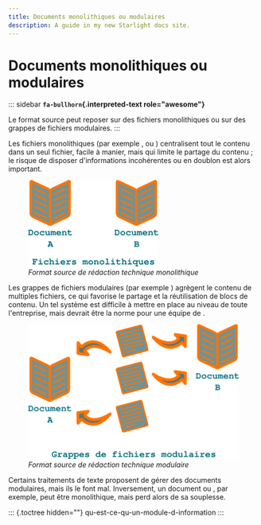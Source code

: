 ```yaml
---
title: Documents monolithiques ou modulaires
description: A guide in my new Starlight docs site.
---
```

# Documents monolithiques ou modulaires

::: sidebar
**`fa-bullhorn`{.interpreted-text role="awesome"}**

Le format source peut reposer sur des fichiers monolithiques ou sur des
grappes de fichiers modulaires.
:::

Les fichiers monolithiques (par exemple , ou ) centralisent tout le
contenu dans un seul fichier, facile à manier, mais qui limite le
partage du contenu ; le risque de disposer d\'informations incohérentes
ou en doublon est alors important.

<figure>
<img src="graphics/monolithique.svg" alt="graphics/monolithique.svg" />
<figcaption><em>Format source de rédaction technique
monolithique</em></figcaption>
</figure>

Les grappes de fichiers modulaires (par exemple ) agrègent le contenu de
multiples fichiers, ce qui favorise le partage et la réutilisation de
blocs de contenu. Un tel système est difficile à mettre en place au
niveau de toute l\'entreprise, mais devrait être la norme pour une
équipe de .

<figure>
<img src="graphics/grappe.svg" alt="graphics/grappe.svg" />
<figcaption><em>Format source de rédaction technique
modulaire</em></figcaption>
</figure>

Certains traitements de texte proposent de gérer des documents
modulaires, mais ils le font mal. Inversement, un document ou , par
exemple, peut être monolithique, mais perd alors de sa souplesse.

::: {.toctree hidden=""}
qu-est-ce-qu-un-module-d-information
:::
